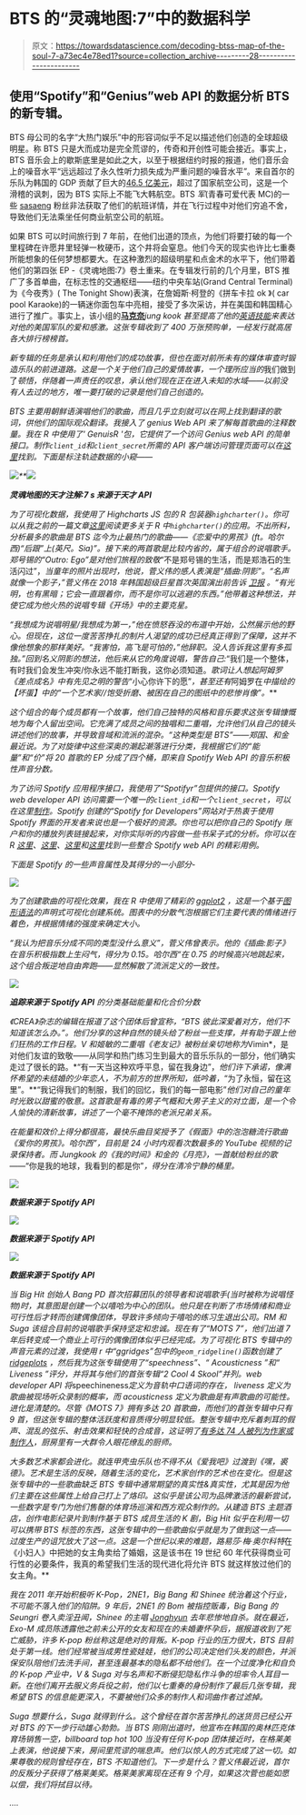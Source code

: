 # BTS 的“灵魂地图:7”中的数据科学

> 原文：<https://towardsdatascience.com/decoding-btss-map-of-the-soul-7-a73ec4e78ed1?source=collection_archive---------28----------------------->

## 使用“Spotify”和“Genius”web API 的数据分析 BTS 的新专辑。

BTS 母公司的名字“大热门娱乐”中的形容词似乎不足以描述他们创造的全球超级明星。称 BTS 只是大而成功是完全荒谬的，传奇和开创性可能会接近。事实上，BTS 音乐会上的歇斯底里是如此之大，以至于根据纽约时报的报道，他们音乐会上的噪音水平“远远超过了永久性听力损失成为严重问题的噪音水平”。来自首尔的乐队为韩国的 GDP 贡献了巨大的[46.5 亿美元](https://www.axios.com/bts-kpop-band-south-korea-gdp-3099f1dc-ce5c-4580-bf76-09df2d236f54.html)，超过了国家航空公司，这是一个滑稽的讽刺，因为 BTS 实际上不能飞大韩航空。BTS *军*(青春可爱代表 MC)的一些 [sasaeng](https://channel-korea.com/bts-sasaeng-fans/) 粉丝非法获取了他们的航班详情，并在飞行过程中对他们穷追不舍，导致他们无法乘坐任何商业航空公司的航班。

如果 BTS 可以时间旅行到 7 年前，在他们出道的顶点，为他们将要打破的每一个里程碑在许愿井里轻弹一枚硬币，这个井将会窒息。他们今天的现实也许比七重奏所能想象的任何梦想都要大。在这种激烈的超级明星和点金术的水平下，他们带着他们的第四张 EP -《灵魂地图:7》卷土重来。在专辑发行前的几个月里，BTS 推广了多首单曲，在标志性的交通枢纽——纽约中央车站(Grand Central Terminal)为《今夜秀》( The Tonight Show)表演，在詹姆斯·柯登的《拼车卡拉 ok 》( car pool Karaoke)的一辆迷你面包车中亮相，接受了多次采访，并在美国和韩国精心进行了推广。事实上，该小组的[**马克奈**](https://www.quora.com/Why-is-Jung-Kook-of-BTS-called-Golden-Maknae)*jung kook 甚至提高了他的[英语技能](https://www.youtube.com/watch?v=v_9vgidPJ8g)来表达对他的美国军队的爱和感激。这张专辑收到了 400 万张预购单，一经发行就高居各大排行榜榜首。*

*新专辑的任务是承认和利用他们的成功故事，但也在面对前所未有的媒体审查时锻造乐队的前进道路。这是一个关于他们自己的爱情故事，一个理所应当的*我们做到了*顿悟，伴随着一声责任的叹息，承认他们现在正在进入未知的水域——以前没有人去过的地方，唯一要打破的记录是他们自己创造的。*

*BTS 主要用朝鲜语演唱他们的歌曲，而且几乎立刻就可以在网上找到翻译的歌词，供他们的国际观众翻译。我接入了 genius Web API 来了解每首歌曲的注释数量。我在 R 中使用了' *GenuisR* '包，它提供了一个访问 Genius web API 的简单接口。制作`client_id`和`client_secret`所需的 API 客户端访问管理页面可以在[这里](https://docs.genius.com/#/getting-started-h1)找到。下面是标注轨迹数据的小窥——*

*![](img/f9337b4249cf53fecaf523586c925aa9.png)**![](img/42cd7b52c1fcbd6bba6d05f382ca7c3b.png)*

***灵魂地图的天才注解:7 s *来源于天才 API****

*为了可视化数据，我使用了 Highcharts JS 包的 R 包装器`highcharter()`。你可以从我之前的一篇文章[这里](/exploring-highcharts-in-r-f754143efda7)阅读更多关于 R 中`highcharter()`的应用。不出所料，分析最多的歌曲是 BTS 迄今为止最热门的歌曲——《恋爱中的男孩》(ft。哈尔西)“后跟”上(英尺。Sia)”。接下来的两首歌是比较内省的，属于组合的说唱歌手。郑号锡的“Outro: Ego”是对他们旅程的致敬*“不是郑号锡的生活，而是郑浩石的生活闪过”，*当童年的照片出现时，他说，菅义伟的感人表演是“插曲:阴影”。“名声就像一个影子，”菅义伟在 2018 年韩国超级巨星首次英国演出前告诉 [*卫报*](https://www.theguardian.com/music/2018/oct/11/how-bts-became-the-worlds-biggest-boyband) 。“有光明，也有黑暗；它会一直跟着你，而不是你可以逃避的东西。”他带着这种想法，并使它成为他火热的说唱专辑《开场》中的主要克星。*

*“*我想成为说唱明星/我想成为第一*，”他在愤怒吞没的布道中开始，公然展示他的野心。但现在，这位一度苦苦挣扎的制片人渴望的成功已经真正得到了保障，这并不像他想象的那样美好。“*我害怕，高飞是可怕的*，”他辞职。没人告诉我这里有多孤独。”回到名义阴影的想法，他后来从它的角度说唱，警告自己:*“我们是一个整体，有时我们会发生冲突/你永远不能打断我，这你必须知道。*歌词让人想起阿姆罗《差点成名》中有先见之明的警告*“小心你许下的愿”*，甚至还有*阿姆罗在*中描绘的【坏蛋】*中的“一个艺术家//饱受折磨、被困在自己的图纸中的悲惨肖像”*。***

*这个组合的每个成员都有一个故事，他们自己独特的风格和音乐要求这张专辑慷慨地为每个人留出空间。它充满了成员之间的独唱和二重唱，允许他们从自己的镜头讲述他们的故事，并导致音域和流派的混杂。“这种类型是 BTS”——郑国、和金最近说。为了对旋律中这些深奥的潮起潮落进行分类，我根据它们的“能量”和“价”将 20 首歌的 EP 分成了四个桶，即来自 Spotify Web API 的音乐积极性声音分数。*

*为了访问 Spotify 应用程序接口，我使用了“Spotifyr”包提供的接口。Spotify web developer API 访问需要一个唯一的`client_id`和一个`client_secret`，可以在这里[制作](https://developer.spotify.com/)。Spotify 创建的“Spotify for Developers”网站对于热衷于使用 Spotify 界面的开发者来说也是一个极好的资源。你也可以把你自己的 Spotify 账户和你的播放列表链接起来，对你实际听的内容做一些书呆子式的分析。你可以在 R [这里](https://medium.com/@simranvatsa5/taylor-f656e2a09cc3)、[这里](https://msmith7161.github.io/what-is-speechiness/)、[这里](/predicting-my-mood-using-my-spotify-data-2e898add122a)和[这里](https://rpubs.com/womeimingzi11/how_my_spotify_looks_like)找到一些整合 Spotify web API 的精彩用例。*

*下面是 Spotify 的一些声音属性及其得分的一小部分-*

*![](img/bf29aa7fdb678d7506ed96410b90f1a1.png)*

*为了创建歌曲的可视化效果，我在 R 中使用了精彩的 [ggplot2](https://ggplot2.tidyverse.org/) ，这是一个基于[图形语法](https://amzn.to/2ef1eWp)的声明式可视化创建系统。图表中的分散气泡根据它们主要代表的情绪进行着色，并根据情绪的强度来确定大小。*

*“我认为把音乐分成不同的类型没什么意义”，菅义伟曾表示。他的《插曲:影子》在音乐积极指数上生闷气，得分为 0.15。哈尔西“在 0.75 的时候高兴地跳起来，这个组合叛逆地自由奔跑——显然解散了流派定义的一致性。*

*![](img/065579e63e2bfc2268b6843bef7b8dbc.png)*

***追踪来源于 Spotify API** 的分类基础能量和化合价分数*

*《CREA》杂志的编辑在报道了这个团体后曾宣称，“BTS 彼此深爱着对方，他们不知道该怎么办。”。他们分享的这种自然的镜头给了粉丝一些支撑，并有助于跟上他们狂热的工作日程。V 和姬敏的二重唱《老友记》被粉丝亲切地称为*Vimin*，是对他们友谊的致敬——从同学和热门练习生到最大的音乐乐队的一部分，他们确实走过了很长的路。*“有一天当这种欢呼平息，留在我身边”，*他们许下承诺，像满怀希望的未结婚的少年恋人，不为前方的世界所知，低吟着，*“为了永恒，留在这里”。**“我记得我们的制服，我们的回忆，我们的每一部电影”*他们对自己的童年时光致以甜蜜的敬意。这首歌是有毒的男子气概和大男子主义的对立面，是一个令人愉快的清新故事，讲述了一个毫不掩饰的老派兄弟关系。*

*在能量和效价上得分都很高，最快乐曲目奖授予了《假面》中的泡泡糖流行歌曲《爱你的男孩》。哈尔西”，目前是 24 小时内观看次数最多的 YouTube 视频的记录保持者。而 Jungkook 的《我的时间》和金的《月亮》，一首献给粉丝的歌——*“你是我的地球，我看到的都是你”*，得分在清冷宁静的桶里。*

*![](img/40145fa385f77427faf7fd93037ce2b4.png)*

***数据来源于 Spotify API***

*![](img/80fe3814c88b8ce039c6db11ea964b66.png)*

***数据来源于 Spotify API***

*![](img/d8b1ed37db39138b5cd5e3939eb834d5.png)*

***数据来源于 Spotify API***

*当 Big Hit 创始人 Bang PD 首次招募团队的领导者和说唱歌手(当时被称为说唱怪物)时，其意图是创建一个以嘻哈为中心的团队。他只是在判断了市场情绪和商业可行性后才转而创建偶像团体，导致许多倾向于嘻哈的练习生退出公司。RM 和 Suga 该组合目前的说唱歌手保持坚定和忠诚。现在有了“MOTS 7”，他们出道 7 年后转变成一个商业上可行的偶像团体似乎已经完成。为了可视化 BTS 专辑中的声音元素的过渡，我使用 r 中“ggridges”包中的`geom_ridgeline()`函数创建了 [ridgeplots](https://cran.r-project.org/web/packages/ggridges/vignettes/introduction.html) ，然后我为这张专辑使用了“*speechness*”、“ *Acousticness* ”和“ *Liveness* ”评分，并将其与他们的首张专辑“2 Cool 4 Skool”并列。web developer API 将*speechineness*定义为音轨中口语词的存在， *liveness* 定义为歌曲被现场听众录制的概率，而 *acousticness* 定义为歌曲是有声歌曲的可能性。进化是清楚的。尽管《MOTS 7》拥有多达 20 首歌曲，而他们的首张专辑中只有 9 首，但这张专辑的整体活跃度和音质得分明显较低。整张专辑中充斥着刺耳的假声、混乱的弦乐、射击效果和轻快的合成音，这证明了[有多达 74 人被列为作家或制作人](https://en.wikipedia.org/wiki/Map_of_the_Soul:_7)，厨房里有一大群令人眼花缭乱的厨师。*

*大多数艺术家都会进化。就连甲壳虫乐队也不得不从《爱我吧》过渡到《嘿，裘德》。艺术是生活的反映，随着生活的变化，艺术家创作的艺术也在变化。但是这张专辑中的一些歌曲缺乏 BTS 专辑中通常期望的真实性&真实性，尤其是因为他们主要在这些属性上给自己打上了烙印。这似乎是该公司为品牌激活的最新尝试，一些数字是专门为他们售罄的体育场巡演和西方观众制作的。从建造 BTS 主题酒店，创作电影纪录片到制作基于 BTS 成员生活的 K 剧，Big Hit 似乎在利用一切可以携带 BTS 标签的东西，这张专辑中的一些歌曲似乎就是为了做到这一点——过度生产的诅咒放大了这一点。这是一个世纪以来的难题，路易莎·梅·奥尔科特*在《小妇人》中把她的女主角卖给了婚姻，这是该书在 19 世纪 60 年代获得商业可行性的必要条件，我真的希望我们生活的现代进化将允许 BTS 就这样放过他们的女主角。**

*我在 2011 年开始积极听 K-Pop，2NE1，Big Bang 和 Shinee 统治着这个行业，不可能不落入他们的陷阱。9 年后，2NE1 的 Bom 被指控贩毒，Big Bang 的 Seungri 卷入卖淫丑闻，Shinee 的主唱 [Jonghyun](https://en.wikipedia.org/wiki/Kim_Jong-hyun_(singer)) 去年悲惨地自杀。就在最近，Exo-M 成员陈透露他之前未公开的女友和现在的未婚妻怀孕后，据报道收到了死亡威胁，许多 K-pop 粉丝称这是绝对的背叛。K-pop 行业的压力很大，BTS 目前处于第一线。他们经常被当成男性瓷娃娃，他们的公司决定他们头发的颜色，并派保安队陪他们去洗手间，甚至连最基本的隐私都不给他们。在一个过度净化和自负的 K-pop 产业中，V & Suga 对与名声和不断侵犯隐私作斗争的坦率令人耳目一新。在他们离开去服义务兵役之前，他们以七重奏的身份制作了最后几张专辑，我希望 BTS 的信息能更深入，不要被他们众多的制作人和词曲作者过滤掉。*

**Suga 想要什么，Suga 就得到什么*。这个曾经在首尔苦苦挣扎的送货员已经公开对 BTS 的下一步行动雄心勃勃。当 BTS 刚刚出道时，他宣布在韩国的奥林匹克体育场销售一空，billboard top hot 100 当没有任何 K-pop 团体接近时，在格莱美上表演，他说接下来，房间里荒谬的喘息声。他们以惊人的方式完成了这一切。如果尊敬的规则曾经存在，BTS 不知道他们。下一步是什么？菅义伟最近说，首尔的反叛分子获得了格莱美奖。格莱美家离现在还有 9 个月，如果这次菅也能如愿以偿，我们将拭目以待。*

*….*
